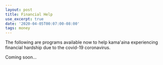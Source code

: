 ```yaml
---
layout: post
title: Financial Help
use_excerpt: true
date: '2020-04-05T00:07:00-08:00'
tags: money
---
```

The following are programs available now to help kama'aina experiencing financial hardship due to the covid-19 coronavirus.
<!--more-->

Coming soon...